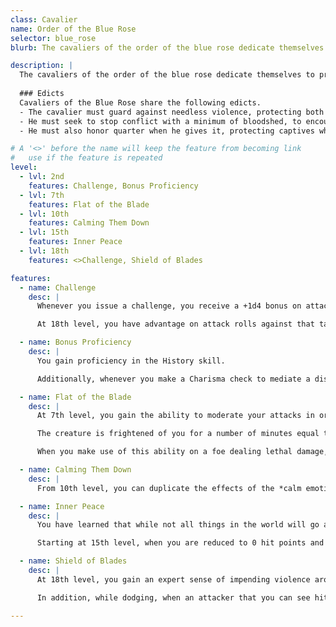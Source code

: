 ```yaml
---
class: Cavalier
name: Order of the Blue Rose
selector: blue_rose
blurb: The cavaliers of the order of the blue rose dedicate themselves to promoting peace in the lands they roam.

description: |
  The cavaliers of the order of the blue rose dedicate themselves to promoting peace in the lands they roam. Skilled warriors and adept diplomats, these cavaliers counsel wisdom, patience, and understanding, but are ever mindful of the need to take up arms to strike down aggressors, tyrants, or evil usurpers. Although they believe wholeheartedly in peace as an aim and a final goal, cavaliers of the blue rose are warriors first, and embrace their role as guardians of those who cannot or will not take up arms to defend themselves.
  
  ### Edicts
  Cavaliers of the Blue Rose share the following edicts.
  - The cavalier must guard against needless violence, protecting both the land and its people from wars they neither started nor wish to fight. 
  - He must seek to stop conflict with a minimum of bloodshed, to encourage peaceful resolutions to disagreements between intelligent creatures, and to mend the wounds opened by battle.
  - He must also honor quarter when he gives it, protecting captives who have surrendered from his own allies if need be.

# A '<>' before the name will keep the feature from becoming link
#   use if the feature is repeated
level:
  - lvl: 2nd
    features: Challenge, Bonus Proficiency
  - lvl: 7th
    features: Flat of the Blade
  - lvl: 10th
    features: Calming Them Down
  - lvl: 15th
    features: Inner Peace
  - lvl: 18th
    features: <>Challenge, Shield of Blades

features:
  - name: Challenge
    desc: |
      Whenever you issue a challenge, you receive a +1d4 bonus on attack rolls made against the target of your challenge, if the target is an intelligent creature to whom you offered the chance to surrender (by taking an action to offer terms).

      At 18th level, you have advantage on attack rolls against that target as well.

  - name: Bonus Proficiency
    desc: |
      You gain proficiency in the History skill.

      Additionally, whenever you make a Charisma check to mediate a dispute between two parties that do not include you, your proficiency bonus is doubled if it applies to the check.

  - name: Flat of the Blade
    desc: |
      At 7th level, you gain the ability to moderate your attacks in order to take an enemy alive. You take any penalties for attempting to subdue an opponent. Whenever you reduce a creature to 0 hit points with a melee attack, you can use a bonus action to instead leave the creature at 1 hit point.

      The creature is frightened of you for a number of minutes equal to your Charisma modifier. It must also make a Charisma saving throw with a DC 8 + your Charisma modifier + your proficiency modifier. If the creature fails this saving throw, it answers truthfully any questions you ask it and obeys your direct orders while it is frightened by this effect.

      When you make use of this ability on a foe dealing lethal damage, or allowing your allies to kill the target, is considered a violation of your edicts. Once you use this ability, you can't use it again until you finish a short rest.

  - name: Calming Them Down
    desc: |
      From 10th level, you can duplicate the effects of the *calm emotions* spell. Use the result of a Charisma (Persuasion) check as the DC. Once you use this ability, you can't use it again until you finish a long rest.

  - name: Inner Peace
    desc: |
      You have learned that while not all things in the world will go as you wish, you must remain calm and centered.

      Starting at 15th level, when you are reduced to 0 hit points and are not killed outright, you can choose to drop to 1 hit point instead. Once you use this ability, you can't use it again until you finish a long rest.

  - name: Shield of Blades
    desc: |
      At 18th level, you gain an expert sense of impending violence around you. When taking the Dodge action, you can extend your protection to those around you. Until the start of your next turn, your adjacent allies bonuses are considered as if they had taken the Dodge action.

      In addition, while dodging, when an attacker that you can see hits you or an adjacent ally with an attack, you can use your reaction to halve the attack's damage.

---
```

